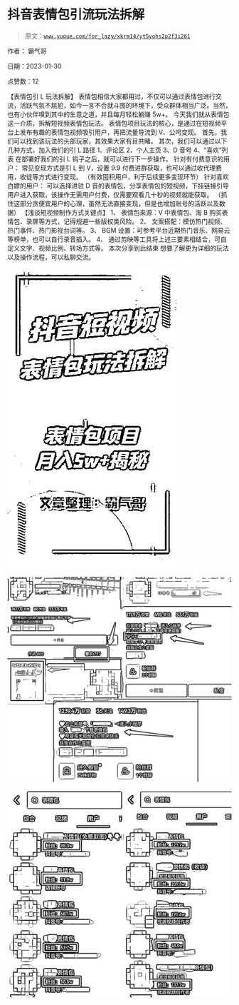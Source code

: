 # 抖音表情包引流玩法拆解

> 原文：[`www.yuque.com/for_lazy/xkrm14/yt5yohs2p2f3i261`](https://www.yuque.com/for_lazy/xkrm14/yt5yohs2p2f3i261)



作者： 霸气哥 

日期：2023-01-30 

点赞数：12 

【表情包引 L 玩法拆解】 表情包相信大家都用过，不仅可以通过表情包进行交流，活跃气氛不尴尬，如今一言不合就斗图的环境下，受众群体相当广泛。当然，也有小伙伴嗅到其中的生意之道，并且每月轻松躺赚 5w+。 今天我们就从表情包这一介质，拆解短视频表情包玩法。 表情包项目玩法的核心，是通过在短视频平台上发布有趣的表情包视频吸引用户，再把流量导流到 V、公呺变现。 首先，我们可以找到该玩法的头部玩家，其效果大家有目共睹。 其次，我们可以通过以下几种方式，加入我们的引 L 路径 1、评论区 2、个人主页 3、D 音号 4、“喜欢”列表 在部署好我们的引 L 钩子之后，就可以进行下一步操作。 针对有付费意识的用户： 常见变现方式是引 L 到 V，设置 9.9 付费进群获取，也可以通过收代理费用，收徒等方式进行变现。 （有效囤积用户，利于后续更多变现环节） 针对喜欢白嫖的用户： 可以选择进驻 D 音的表情包，分享表情包的短视频，下挂链接引导用户进入获取，该操作无需用户付费，仅需要观看几十秒的视频就能获取。 （抓住这部分贪便宜用户的心理，虽然无法直接变现，但是也增加账号的活跃以及数据） 【浅谈短视频制作方式关键点】 1、 表情包来源：V 中表情包、淘 B 购买表情包、录屏等方式，记得规避一些版权类风险。 2、 文案搭配：模仿热门视频、热门事件、热门影视台词等。 3、 BGM 设置：可参考平台近期热门音乐、网易云等榜单，也可以自行录音插入。 4、 通过剪映等工具将上述三要素相结合，可自定义文字、视频比例、转场方式等。 本次分享到此结束 想要了解更为详细的玩法以及操作流程，可以私聊交流。 

![](img/752a37e8ba9786fb1a4f97bf28c15fb6.png)  

![](img/4fe9f4c1144e5e7d821fd239e498aaa2.png) 

![](img/7b589ac19e5004f1fc946045a0ae35a9.png) 

